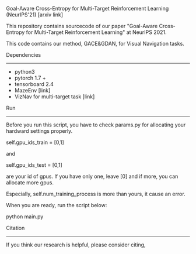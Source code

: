 Goal-Aware Cross-Entropy for Multi-Target Reinforcement Learning (NeurIPS'21) [arxiv link]

This repository contains sourcecode of our paper "Goal-Aware Cross-Entropy for Multi-Target Reinforcement Learning" at NeurIPS 2021.

This code contains our method, GACE&GDAN, for Visual Navigation tasks.



Dependencies

---

- python3
- pytorch 1.7 +
- tensorboard 2.4
- MazeEnv [link]
- VizNav for multi-target task [link]



Run

---

Before you run this script, you have to check  params.py for allocating your hardward settings properly.

self.gpu_ids_train = [0,1] 

and 

self.gpu_ids_test = [0,1]

are your id of gpus. If you have only one, leave [0] and if more, you can allocate more gpus.

Especially, self.num_training_process is more than yours, it cause an error.



When you are ready, run the script below:

python main.py



Citation

---

If you think our research is helpful, please consider citing,
